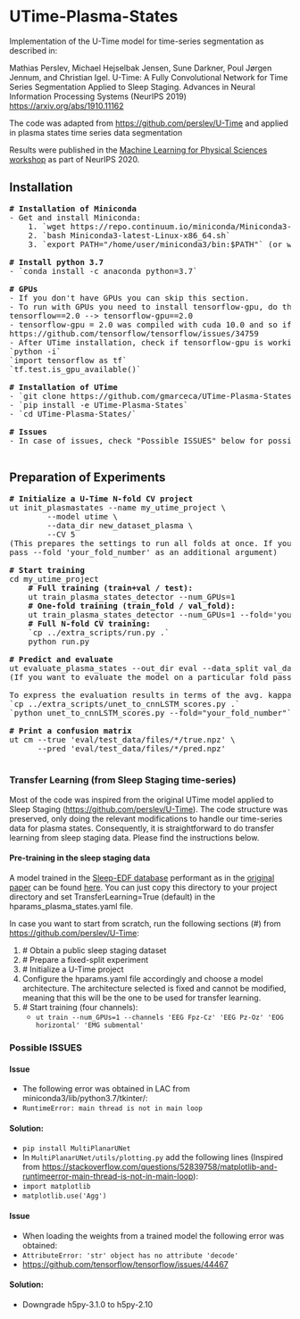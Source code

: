 # UTime-Plasma-States

Implementation of the U-Time model for time-series segmentation as described 
in:

Mathias Perslev, Michael Hejselbak Jensen, Sune Darkner, Poul Jørgen Jennum, 
and Christian Igel. U-Time: A Fully Convolutional Network for Time Series 
Segmentation Applied to Sleep Staging. Advances in Neural Information 
Processing Systems (NeurIPS 2019) https://arxiv.org/abs/1910.11162

The code was adapted from https://github.com/perslev/U-Time
and applied in plasma states time series data segmentation

Results were published in the [Machine Learning for Physical Sciences workshop](https://ml4physicalsciences.github.io/2020/)
as part of NeurIPS 2020.

## Installation
<pre>
<b># Installation of Miniconda</b>
- Get and install Miniconda:
    1. `wget https://repo.continuum.io/miniconda/Miniconda3-latest-Linux-x86_64.sh`
    2. `bash Miniconda3-latest-Linux-x86_64.sh`
    3. `export PATH="/home/user/miniconda3/bin:$PATH"` (or where you have decided to install miniconda3)

<b># Install python 3.7 </b>
- `conda install -c anaconda python=3.7`

<b># GPUs </b>
- If you don't have GPUs you can skip this section.
- To run with GPUs you need to install tensorflow-gpu, do the following modification in `requirements.txt`
tensorflow==2.0 --> tensorflow-gpu==2.0
- tensorflow-gpu = 2.0 was compiled with cuda 10.0 and so if you want to use cuda 10.2 you would need to install TF from source
https://github.com/tensorflow/tensorflow/issues/34759
- After UTime installation, check if tensorflow-gpu is working:
`python -i`
`import tensorflow as tf`
`tf.test.is_gpu_available()`

<b># Installation of UTime </b>
- `git clone https://github.com/gmarceca/UTime-Plasma-States.git`
- `pip install -e UTime-Plasma-States`
- `cd UTime-Plasma-States/`

<b># Issues </b>
- In case of issues, check "Possible ISSUES" below for possible solutions.

</pre>

## Preparation of Experiments
<pre>
<b># Initialize a U-Time N-fold CV project</b>
ut init_plasmastates --name my_utime_project \
        --model utime \
        --data_dir new_dataset_plasma \
        --CV 5
(This prepares the settings to run all folds at once. If you want to focus on a particular fold 
pass --fold 'your_fold_number' as an additional argument)

<b># Start training</b>
cd my_utime_project
    <b># Full training (train+val / test):</b>
    ut train_plasma_states_detector --num_GPUs=1
    <b># One-fold training (train_fold / val_fold):</b>
    ut train_plasma_states_detector --num_GPUs=1 --fold='your_fold_number'
    <b># Full N-fold CV training:</b>
    `cp ../extra_scripts/run.py .`
    python run.py

<b># Predict and evaluate</b>
ut evaluate_plasma_states --out_dir eval --data_split val_data --one_shot --overwrite
(If you want to evaluate the model on a particular fold pass --fold 'your_fold_number' as an additional argument)

To express the evaluation results in terms of the avg. kappa statistic (final score):
`cp ../extra_scripts/unet_to_cnnLSTM_scores.py .`
`python unet_to_cnnLSTM_scores.py --fold="your_fold_number"`

<b># Print a confusion matrix</b>
ut cm --true 'eval/test_data/files/*/true.npz' \
      --pred 'eval/test_data/files/*/pred.npz'

</pre>

### Transfer Learning (from Sleep Staging time-series)

Most of the code was inspired from the original UTime model applied to Sleep Staging (https://github.com/perslev/U-Time).
The code structure was preserved, only doing the relevant modifications to handle our time-series data for plasma states.
Consequently, it is straightforward to do transfer learning from sleep staging data. Please find the instructions below.

#### Pre-training in the sleep staging data

A model trained in the [Sleep-EDF database](https://physionet.org/content/sleep-edf/1.0.0/) performant as in the [original paper](https://arxiv.org/abs/1910.11162) 
can be found [here](in_dir_eval/model_for_tl). You can just copy this directory to your project directory and set TransferLearning=True (default) in the hparams_plasma_states.yaml file. 

In case you want to start from scratch, run the following sections (\#) from https://github.com/perslev/U-Time:
1. \# Obtain a public sleep staging dataset
2. \# Prepare a fixed-split experiment
3. \# Initialize a U-Time project
4. Configure the hparams.yaml file accordingly and choose a model architecture. 
  The architecture selected is fixed and cannot be modified, meaning that this 
  will be the one to be used for transfer learning.
5. \# Start training (four channels):
    - `ut train --num_GPUs=1 --channels 'EEG Fpz-Cz' 'EEG Pz-Oz' 'EOG horizontal' 'EMG submental'`

### Possible ISSUES
#### Issue
- The following error was obtained in LAC from miniconda3/lib/python3.7/tkinter/:
- `RuntimeError: main thread is not in main loop`
#### Solution:
- `pip install MultiPlanarUNet`
- In `MultiPlanarUNet/utils/plotting.py` add the following lines (Inspired from https://stackoverflow.com/questions/52839758/matplotlib-and-runtimeerror-main-thread-is-not-in-main-loop):
- `import matplotlib`
- `matplotlib.use('Agg')`

#### Issue
- When loading the weights from a trained model the following error was obtained:
- `AttributeError: 'str' object has no attribute 'decode'`
- https://github.com/tensorflow/tensorflow/issues/44467
#### Solution:
- Downgrade h5py-3.1.0 to h5py-2.10
